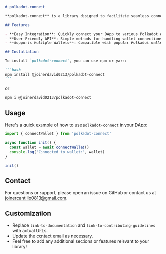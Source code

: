 ````markdown
# polkadot-connect

**polkadot-connect** is a library designed to facilitate seamless connections between your decentralized applications (DApps) and Polkadot wallets. It provides an easy-to-use interface for integrating wallet functionalities, ensuring a smooth user experience.

## Features

- **Easy Integration**: Quickly connect your DApp to various Polkadot wallets.
- **User-Friendly API**: Simple methods for handling wallet connections and transactions.
- **Supports Multiple Wallets**: Compatible with popular Polkadot wallets.

## Installation

To install `polkadot-connect`, you can use npm or yarn:

```bash
npm install @joinerdavid0213/polkadot-connect
```
````

or

```bash
npm i @joinerdavid0213/polkadot-connect
```

## Usage

Here's a quick example of how to use `polkadot-connect` in your DApp:

```javascript
import { connectWallet } from 'polkadot-connect'

async function init() {
  const wallet = await connectWallet()
  console.log('Connected to wallet:', wallet)
}

init()
```

## Contact

For questions or support, please open an issue on GitHub or contact us at joinercantillo0813@gmail.com.

## Customization

- Replace `link-to-documentation` and `link-to-contributing-guidelines` with actual URLs.
- Update the contact email as necessary.
- Feel free to add any additional sections or features relevant to your library!
